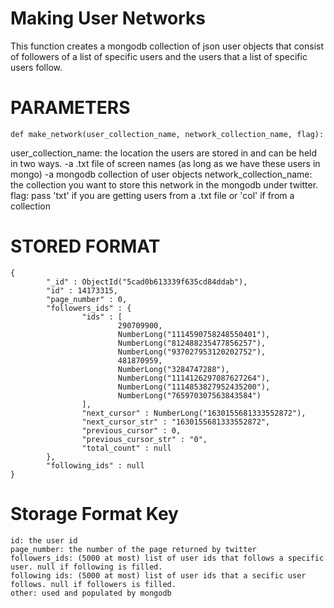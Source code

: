 # Making User Networks
This function creates a mongodb collection of json user objects that consist of followers of a list of specific 
users and the users that a list of specific users follow.

# PARAMETERS
```
def make_network(user_collection_name, network_collection_name, flag):
```
user_collection_name: the location the users are stored in and can be held in two ways.
                            -a .txt file of screen names (as long as we have these users in mongo)
                            -a mongodb collection of user objects
network_collection_name: the collection you want to store this network in the mongodb under twitter.
flag: pass 'txt' if you are getting users from a .txt file or 'col' if from a collection

# STORED FORMAT
```
{ 
        "_id" : ObjectId("5cad0b613339f635cd84ddab"),
        "id" : 14173315,
        "page_number" : 0,
        "followers_ids" : {
                "ids" : [
                        290709900,
                        NumberLong("1114590758248550401"),
                        NumberLong("812488235477856257"),
                        NumberLong("937027953120202752"),
                        481870959,
                        NumberLong("3284747288"),
                        NumberLong("1114126297087627264"),
                        NumberLong("1114853827952435200"),
                        NumberLong("765970307563843584")
                ],
                "next_cursor" : NumberLong("1630155681333552872"),
                "next_cursor_str" : "1630155681333552872",
                "previous_cursor" : 0,
                "previous_cursor_str" : "0",
                "total_count" : null
        },
        "following_ids" : null
}
```
# Storage Format Key
```
id: the user id
page_number: the number of the page returned by twitter
followers_ids: (5000 at most) list of user ids that follows a specific user. null if following is filled.
following ids: (5000 at most) list of user ids that a secific user follows. null if followers is filled.
other: used and populated by mongodb
```
